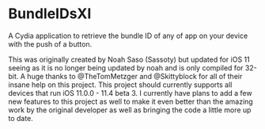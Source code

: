 BundleIDsXI
===========

A Cydia application to retrieve the bundle ID of any of app on your device with the push of a button.

This was originally created by Noah Saso (Sassoty) but updated for iOS 11 seeing as it is no longer being updated by noah and is only compiled for 32-bit. A huge thanks to @TheTomMetzger and @Skittyblock for all of their insane help on this project. This project should currently supports all devices that run iOS 11.0.0 - 11.4 beta 3. I currently have plans to add a few new features to this project as well to make it even better than the amazing work by the original developer as well as bringing the code a little more up to date.
